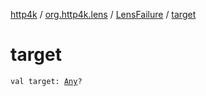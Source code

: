 [http4k](../../index.md) / [org.http4k.lens](../index.md) / [LensFailure](index.md) / [target](./target.md)

# target

`val target: `[`Any`](https://kotlinlang.org/api/latest/jvm/stdlib/kotlin/-any/index.html)`?`